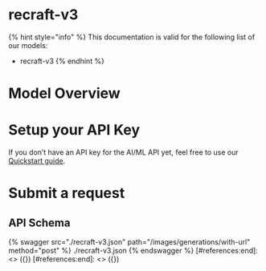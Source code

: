 [#references:start]: <> ({ "template": "openapi" })
[#references:start]: <> ({ "template": "openapi" })
# recraft-v3

{% hint style="info" %}
This documentation is valid for the following list of our models:
* recraft-v3
{% endhint %}

# Model Overview


# Setup your API Key
If you don’t have an API key for the AI/ML API yet, feel free to use our [Quickstart guide](https://docs.aimlapi.com/quickstart/setting-up).

# Submit a request
## API Schema
{% swagger src="./recraft-v3.json" path="/images/generations/with-url" method="post" %}
./recraft-v3.json
{% endswagger %}
[#references:end]: <> ({})
[#references:end]: <> ({})